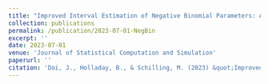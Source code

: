 ```yaml
---
title: "Improved Interval Estimation of Negative Binomial Parameters: A Coverage Probability Approach"
collection: publications
permalink: /publication/2023-07-01-NegBin
excerpt: ''
date: 2023-07-01
venue: 'Journal of Statistical Computation and Simulation'
paperurl: ''
citation: 'Doi, J., Holladay, B., & Schilling, M. (2023) &quot;Improved Interval Estimation of Negative Binomial Parameters: A Coverage Probability Approach,&quot; <i>Journal of Statistical Computation and Simulation</i>, DOI: 10.1080/00949655.2023.2235046'
---
```

